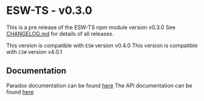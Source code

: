 # ESW-TS - v0.3.0

This is a pre release of the ESW-TS npm module version v0.3.0
See [CHANGELOG.md](CHANGELOG.md) for details of all releases.

This version is compatible with `ESW` version v0.4.0
This version is compatible with `CSW` version v4.0.1

## Documentation

Paradox documentation can be found [here](https://tmtsoftware.github.io/esw-ts/0.3.0/)
The API documentation can be found [here](https://tmtsoftware.github.io/esw-ts/0.3.0/common/ts-docs.html)
